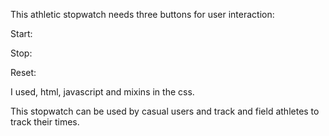 This athletic stopwatch needs three buttons for user interaction:

Start:

Stop:

Reset:

I used, html, javascript and mixins in the css.

This stopwatch can be used by casual users and track and field athletes to track their times.
